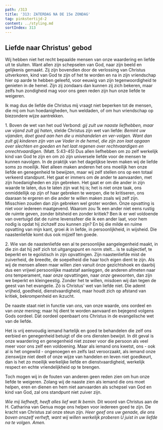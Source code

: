 ```yaml
---
path: /313
title: '313: ZATERDAG NA DE 15e ZONDAG'
tag: pinkstertijd-2
content: ../styling.md
sortIndex: 313
---
```


## Liefde naar Christus' gebod

Wij hebben niet het recht bepaalde mensen van onze waardering en liefde uit te sluiten. Want allen zijn schepselen van God, naar zijn beeld en gelijkenis gemaakt. Zij zijn bovendien door de verlossing van Christus uitverkoren, kind van God te zijn of het te worden en na in zijn vriendschap hier op aarde te hebben geleefd, voor eeuwig van zijn tegenwoordigheid te genieten in de hemel. Zijn zij zondaars dan kunnen zij zich bekeren, maar zelfs hun zondigheid mag voor ons geen reden zijn hun onze liefde te weigeren.

Ik mag dus de liefde die Christus mij vraagt niet beperken tot de mensen, die mij om hun hoedanigheden, hun weldaden, of om hun vriendschap op biezondere wijze aantrekken.

1\. Boven de wet van het oud Verbond: _gij zult uw naaste liefhebben, maar uw vijand zult gij haten_, stelde Christus zijn wet van liefde: _Bemint uw vijanden, doet goed aan hen die u mishandelen en ver-volgen. Want dan zult gij kinderen zijn van uw Vader in de hemel, die zijn zon laat opgaan over slechten en goeden en het laat regenen over rechtvaardigen en onrechtvaardigen._ (Matt. 5:43-45) Dus allen liefhebben om zo zelf werkelijk kind van God te zijn en om zó zijn universele liefde voor de mensen te kunnen navolgen.
In de praktijk van het dagelijkse leven maken wij de liefde soms zo moeilijk. Niet alleen maken anderen het ons moeilijk hen onze liefde en genegenheid te bewijzen, maar wij zelf stellen ons op een totaal verkeerd standpunt. Het gaat er immers om de ander te aanvaarden, met zijn hoedanigheden en zijn gebreken. Het gaat er om die ander in zijn waarde te laten, dus te laten zijn wat hij is; het is niet onze taak, ons onmiddellijk op zijn of haar gebreken te werpen, die te kritiseren, ons daaraan te ergeren en die ander te willen maken zoals wij zelf zijn. Misschien zouden dan zijn gebreken wel groter worden. Onze opvatting is niet voor iedereen maatgevend. Waarom zou 1k een ander niet eens rustig de ruimte geven, zonder bitsheid en zonder kritiek? Ben ik er wel voldoende van overtuigd dat de ruime levenssfeer die ik een ander laat, voor hem nodig is opdat hij zichzelf zou kunnen zijn? En bij die milde en ruime opvatting van mijn kant, groei _ik_ in liefde, in persoonlijkheid, in wijsheid. Die naastenliefde komt dus ook mijzelf ten goede.

2\. Wie van de naastenliefde een al te persoonlijke aangelegenheid maakt, in die zin dat hij zelf zich tot uitgangspunt en norm stelt... is te subjectief, te beperkt en te egoïstisch in zijn opvattingen. Zijn naastenliefde mist de zuiverheid, de breedte, de soepelheid die haar toch eigen dient te zijn. Als wij de mensen alleen maar willen zien vanuit ónze gezichtshoek en daarbij dus een vrijwel persoonlijke maatstaf aanleggen, de anderen afmeten naar _ons_ temperament, naar _onze_ opvattingen, naar _onze_ gewoonten, dan zijn we beperkt en kleingeestig. Zonder het te willen, misdoen wij dan tegen de geest van het evangelie. Zó is Christus' wet van liefde niet. Die ademt vrijheid, goedheid, dienstvaardigheid, maar houdt zich op afstand van kritiek, bekrompenheid en ikzucht.

De naaste staat niet in functie van _ons_, van onze waarde, ons oordeel en van _onze_ mening; maar hij dient te worden aanvaard en bejegend volgens Gods oordeel. Dàt oordeel openbaart ons Christus in de evangelische wet van de liefde.

Het is vrij eenvoudig iemand hartelijk en goed te behandelen die zelf ons eerbied en genegenheid betuigt of die ons diensten bewijst. In dit geval is onze waardering en genegenheid niet zozeer voor die persoon als veel meer voor ons zelf een voldoening. Maar als iemand ons kwetst, ons - ook al is het ongewild - ongenoegen en zelfs last veroorzaakt, als iemand onze zienswijze niet deelt of onze wijze van handelen en leven niet goedkeurt, dan is het zo moeilijk werkelijke liefde en dienstvaardigheid, werkelijk respect en echte vriendelijkheid op te brengen.

Toch mogen wij in de fouten van anderen geen reden zien om hun onze liefde te weigeren. Zolang wij de naaste zien als iemand die ons moet helpen, eren en dienen en hem niet aanvaarden als schepsel van God en kind van God, zal ons standpunt niet zuiver zijn.

_Wie mij liefheeft, heeft alles lief wat Ik bemin._ Dit woord van Christus aan de H. Catharina van Genua moge ons helpen voor iedereen goed te zijn. De kracht van Christus zal onze steun zijn. _Heer geef ons uw genade, die ons boven onszelf verheft, want wij willen werkelijk proberen U juist in uw liefde na te volgen. Amen._
